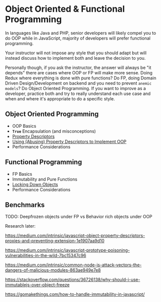 # Object Oriented & Functional Programming

In languages like Java and PHP, senior developers will likely compel you to do OOP while in JavaScript, majority of developers will prefer functional programming.

Your instructor will not impose any style that you should adapt but will instead discuss how to implement both and leave the decision to you.

Personally though, if you ask the instructor, the answer will always be "it depends" there are cases where OOP or FP will make more sense. Doing Redux where everything is done with pure functions? Do FP, doing Domain Driven Design/Development on backend and you need to prevent `anemic models`? Do Object Oriented Programming. If you want to improve as a developer, practice both and try to really understand each use case and when and where it's appropriate to do a specific style.

## Object Oriented Programming

- OOP Basics
- __`True`__ Encapsulation (and misconceptions)
- [Property Descriptors](/modules/js-basics/property-descriptors.md)
- [Using (Abusing) Property Descriptors to Implement OOP](/modules/js-basics/property-descriptors-in-oop.md)
- Performance Considerations

## Functional Programming

- FP Basics
- Immutability and Pure Functions
- [Locking Down Objects](/modules/js-basics/locking-down-objects.md)
- Performance Considerations

## Benchmarks

TODO: Deepfrozen objects under FP vs Behavior rich objects under OOP

Research later:

https://medium.com/intrinsic/javascript-object-property-descriptors-proxies-and-preventing-extension-1e1907aa9d10

https://medium.com/intrinsic/javascript-prototype-poisoning-vulnerabilities-in-the-wild-7bc15347c96

https://medium.com/intrinsic/common-node-js-attack-vectors-the-dangers-of-malicious-modules-863ae949e7e8

https://stackoverflow.com/questions/36726138/why-should-i-use-immutablejs-over-object-freeze

https://gomakethings.com/how-to-handle-immutability-in-javascript/